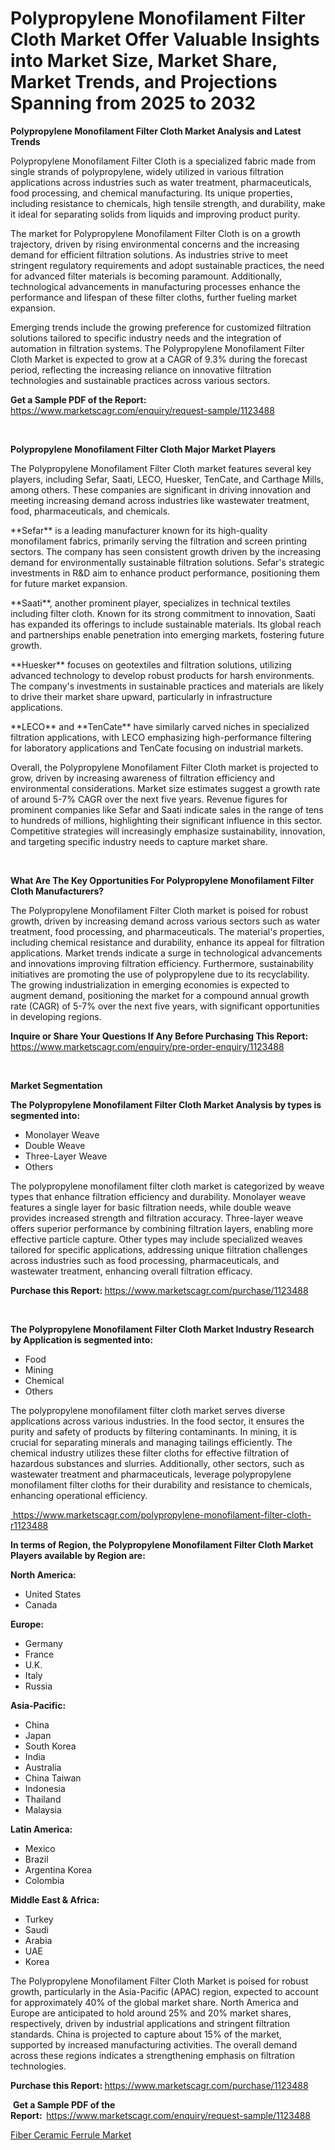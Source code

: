 <p><h1>Polypropylene Monofilament Filter Cloth Market Offer Valuable Insights into Market Size, Market Share, Market Trends, and Projections Spanning from 2025 to 2032</h1></p><p><strong>Polypropylene Monofilament Filter Cloth Market Analysis and Latest Trends</strong></p>
<p><p>Polypropylene Monofilament Filter Cloth is a specialized fabric made from single strands of polypropylene, widely utilized in various filtration applications across industries such as water treatment, pharmaceuticals, food processing, and chemical manufacturing. Its unique properties, including resistance to chemicals, high tensile strength, and durability, make it ideal for separating solids from liquids and improving product purity.</p><p>The market for Polypropylene Monofilament Filter Cloth is on a growth trajectory, driven by rising environmental concerns and the increasing demand for efficient filtration solutions. As industries strive to meet stringent regulatory requirements and adopt sustainable practices, the need for advanced filter materials is becoming paramount. Additionally, technological advancements in manufacturing processes enhance the performance and lifespan of these filter cloths, further fueling market expansion.</p><p>Emerging trends include the growing preference for customized filtration solutions tailored to specific industry needs and the integration of automation in filtration systems. The Polypropylene Monofilament Filter Cloth Market is expected to grow at a CAGR of 9.3% during the forecast period, reflecting the increasing reliance on innovative filtration technologies and sustainable practices across various sectors.</p></p>
<p><strong>Get a Sample PDF of the Report:&nbsp;</strong> <a href="https://www.marketscagr.com/enquiry/request-sample/1123488?utm_campaign=2239&utm_medium=2&utm_source=Github&utm_content=ia&utm_term=05022025&utm_id=polypropylene-monofilament-filter-cloth">https://www.marketscagr.com/enquiry/request-sample/1123488</a></p>
<p>&nbsp;</p>
<p><strong>Polypropylene Monofilament Filter Cloth Major Market Players</strong></p>
<p><p>The Polypropylene Monofilament Filter Cloth market features several key players, including Sefar, Saati, LECO, Huesker, TenCate, and Carthage Mills, among others. These companies are significant in driving innovation and meeting increasing demand across industries like wastewater treatment, food, pharmaceuticals, and chemicals.</p><p>**Sefar** is a leading manufacturer known for its high-quality monofilament fabrics, primarily serving the filtration and screen printing sectors. The company has seen consistent growth driven by the increasing demand for environmentally sustainable filtration solutions. Sefar's strategic investments in R&D aim to enhance product performance, positioning them for future market expansion.</p><p>**Saati**, another prominent player, specializes in technical textiles including filter cloth. Known for its strong commitment to innovation, Saati has expanded its offerings to include sustainable materials. Its global reach and partnerships enable penetration into emerging markets, fostering future growth.</p><p>**Huesker** focuses on geotextiles and filtration solutions, utilizing advanced technology to develop robust products for harsh environments. The company's investments in sustainable practices and materials are likely to drive their market share upward, particularly in infrastructure applications.</p><p>**LECO** and **TenCate** have similarly carved niches in specialized filtration applications, with LECO emphasizing high-performance filtering for laboratory applications and TenCate focusing on industrial markets.</p><p>Overall, the Polypropylene Monofilament Filter Cloth market is projected to grow, driven by increasing awareness of filtration efficiency and environmental considerations. Market size estimates suggest a growth rate of around 5-7% CAGR over the next five years. Revenue figures for prominent companies like Sefar and Saati indicate sales in the range of tens to hundreds of millions, highlighting their significant influence in this sector. Competitive strategies will increasingly emphasize sustainability, innovation, and targeting specific industry needs to capture market share.</p></p>
<p>&nbsp;</p>
<p><strong>What Are The Key Opportunities For Polypropylene Monofilament Filter Cloth Manufacturers?</strong></p>
<p><p>The Polypropylene Monofilament Filter Cloth market is poised for robust growth, driven by increasing demand across various sectors such as water treatment, food processing, and pharmaceuticals. The material's properties, including chemical resistance and durability, enhance its appeal for filtration applications. Market trends indicate a surge in technological advancements and innovations improving filtration efficiency. Furthermore, sustainability initiatives are promoting the use of polypropylene due to its recyclability. The growing industrialization in emerging economies is expected to augment demand, positioning the market for a compound annual growth rate (CAGR) of 5-7% over the next five years, with significant opportunities in developing regions.</p></p>
<p><strong>Inquire or Share Your Questions If Any Before Purchasing This Report:</strong> <a href="https://www.marketscagr.com/enquiry/pre-order-enquiry/1123488?utm_campaign=2239&utm_medium=2&utm_source=Github&utm_content=ia&utm_term=05022025&utm_id=polypropylene-monofilament-filter-cloth">https://www.marketscagr.com/enquiry/pre-order-enquiry/1123488</a></p>
<p>&nbsp;</p>
<p><strong>Market Segmentation</strong></p>
<p><strong>The Polypropylene Monofilament Filter Cloth Market Analysis by types is segmented into:</strong></p>
<p><ul><li>Monolayer Weave</li><li>Double Weave</li><li>Three-Layer Weave</li><li>Others</li></ul></p>
<p><p>The polypropylene monofilament filter cloth market is categorized by weave types that enhance filtration efficiency and durability. Monolayer weave features a single layer for basic filtration needs, while double weave provides increased strength and filtration accuracy. Three-layer weave offers superior performance by combining filtration layers, enabling more effective particle capture. Other types may include specialized weaves tailored for specific applications, addressing unique filtration challenges across industries such as food processing, pharmaceuticals, and wastewater treatment, enhancing overall filtration efficacy.</p></p>
<p><strong>Purchase this Report:&nbsp;</strong><a href="https://www.marketscagr.com/purchase/1123488?utm_campaign=2239&utm_medium=2&utm_source=Github&utm_content=ia&utm_term=05022025&utm_id=polypropylene-monofilament-filter-cloth">https://www.marketscagr.com/purchase/1123488</a></p>
<p>&nbsp;</p>
<p><strong>The Polypropylene Monofilament Filter Cloth Market Industry Research by Application is segmented into:</strong></p>
<p><ul><li>Food</li><li>Mining</li><li>Chemical</li><li>Others</li></ul></p>
<p><p>The polypropylene monofilament filter cloth market serves diverse applications across various industries. In the food sector, it ensures the purity and safety of products by filtering contaminants. In mining, it is crucial for separating minerals and managing tailings efficiently. The chemical industry utilizes these filter cloths for effective filtration of hazardous substances and slurries. Additionally, other sectors, such as wastewater treatment and pharmaceuticals, leverage polypropylene monofilament filter cloths for their durability and resistance to chemicals, enhancing operational efficiency.</p></p>
<p><a href="https://www.marketscagr.com/polypropylene-monofilament-filter-cloth-r1123488?utm_campaign=2239&utm_medium=2&utm_source=Github&utm_content=ia&utm_term=05022025&utm_id=polypropylene-monofilament-filter-cloth">&nbsp;https://www.marketscagr.com/polypropylene-monofilament-filter-cloth-r1123488</a></p>
<p><strong>In terms of Region, the Polypropylene Monofilament Filter Cloth Market Players available by Region are:</strong></p>
<p>
    <p> <strong> North America: </strong>
        <ul>
            <li>United States</li>
            <li>Canada</li>
        </ul>
        </p> 
    <p> <strong> Europe: </strong>
        <ul>
            <li>Germany</li>
            <li>France</li>
            <li>U.K.</li>
            <li>Italy</li>
            <li>Russia</li>
        </ul>
        </p> 
    <p> <strong> Asia-Pacific: </strong>
        <ul>
            <li>China</li>
            <li>Japan</li>
            <li>South Korea</li>
            <li>India</li>
            <li>Australia</li>
            <li>China Taiwan</li>
            <li>Indonesia</li>
            <li>Thailand</li>
            <li>Malaysia</li>
        </ul>
        </p> 
    <p> <strong> Latin America: </strong>
        <ul>
            <li>Mexico</li>
            <li>Brazil</li>
            <li>Argentina Korea</li>
            <li>Colombia</li>
        </ul>
        </p> 
    <p> <strong> Middle East & Africa: </strong>
        <ul>
            <li>Turkey</li>
            <li>Saudi</li>
            <li>Arabia</li>
            <li>UAE</li>
            <li>Korea</li>
        </ul>
    </p>
    </p>
<p><p>The Polypropylene Monofilament Filter Cloth Market is poised for robust growth, particularly in the Asia-Pacific (APAC) region, expected to account for approximately 40% of the global market share. North America and Europe are anticipated to hold around 25% and 20% market shares, respectively, driven by industrial applications and stringent filtration standards. China is projected to capture about 15% of the market, supported by increased manufacturing activities. The overall demand across these regions indicates a strengthening emphasis on filtration technologies.</p></p>
<p><strong>Purchase this Report: </strong><a href="https://www.marketscagr.com/purchase/1123488?utm_campaign=2239&utm_medium=2&utm_source=Github&utm_content=ia&utm_term=05022025&utm_id=polypropylene-monofilament-filter-cloth">https://www.marketscagr.com/purchase/1123488</a></p>
<p>&nbsp;<strong>Get a Sample PDF of the Report:&nbsp;&nbsp;</strong><a href="https://www.marketscagr.com/enquiry/request-sample/1123488?utm_campaign=2239&utm_medium=2&utm_source=Github&utm_content=ia&utm_term=05022025&utm_id=polypropylene-monofilament-filter-cloth">https://www.marketscagr.com/enquiry/request-sample/1123488</a></p>
<p><strong></strong></p>
<p><p><a href="https://github.com/millionkaryn68/Market-Research-Report-List-1/blob/main/fiber-ceramic-ferrule-market.md?utm_campaign=2239&utm_medium=2&utm_source=Github&utm_content=ia&utm_term=05022025&utm_id=polypropylene-monofilament-filter-cloth">Fiber Ceramic Ferrule Market</a></p></p>